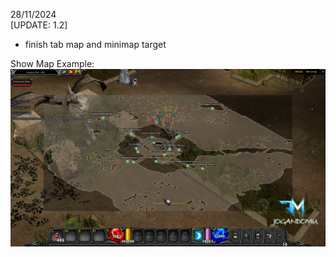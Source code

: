 28/11/2024<br>
[UPDATE: 1.2]
- finish tab map and minimap target

Show Map Example:<br>
![Texto alternativo](assets/1.JPG)
